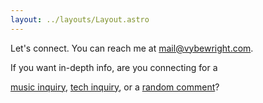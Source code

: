 ```yaml
---
layout: ../layouts/Layout.astro
---
```

<!-- Markdown Preview - https://dillinger.io/ -->

Let's connect. You can reach me at [mail@vybewright.com](mailto:mail@vybewright.com).    

If you want in-depth info, are you connecting for a

[music inquiry](/music-inquiry), [tech inquiry](/tech-inquiry), or a [random comment](/random-comment)?

